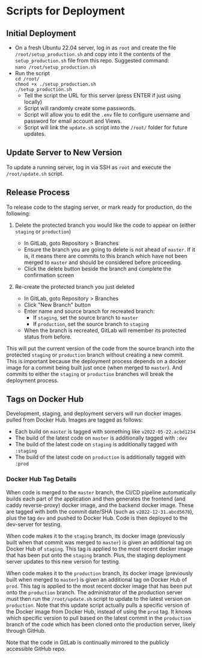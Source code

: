 # Scripts for Deployment

## Initial Deployment

* On a fresh Ubuntu 22.04 server, log in as `root` and create the file `/root/setup_production.sh` and copy into it the contents of the `setup_production.sh` file from this repo. Suggested command:  
  `nano /root/setup_production.sh`
* Run the script  
  `cd /root/`  
  `chmod +x ./setup_production.sh`  
  `./setup_production.sh`
  - Tell the script the URL for this server (press ENTER if just using locally)
  - Script will randomly create some passwords.
  - Script will allow you to edit the `.env` file to configure username and password for email account and Views.
  - Script will link the `update.sh` script into the `/root/` folder for future updates.

## Update Server to New Version

To update a running server, log in via SSH as `root` and execute the `/root/update.sh` script.

## Release Process

To release code to the staging server, or mark ready for production, do the following:

1. Delete the protected branch you would like the code to appear on (either `staging` or `production`)
    * In GitLab, goto Repository > Branches
    * Ensure the branch you are going to delete is not ahead of `master`. If it is, it means there are commits to this branch which have not been merged to `master` and should be considered before proceeding.
    * Click the delete button beside the branch and complete the confirmation screen

2. Re-create the protected branch you just deleted
    * In GitLab, goto Repository > Branches
    * Click "New Branch" button
    * Enter name and source branch for recreated branch:
        * If `staging`, set the source branch to `master`
        * If `production`, set the source branch to `staging`
    * When the branch is recreated, GitLab will remember its protected status from before.

This will put the current version of the code from the source branch into the protected `staging` or `production` branch without creating a new commit. This is important because the deployment process depends on a docker image for a commit being built just once (when merged to `master`). And commits to either the `staging` or `production` branches will break the deployment process.

## Tags on Docker Hub

Development, staging, and deployment servers will run docker images pulled from Docker Hub. Images are tagged as follows:

- Each build on `master` is tagged with something like `v2022-05-22.acbd1234`
- The build of the latest code on `master` is additionally tagged with `:dev`
- The build of the latest code on `staging` is additionally tagged with `:staging`
- The build of the latest code on `production` is additionally tagged with `:prod`

### Docker Hub Tag Details 

When code is merged to the `master` branch, the CI/CD pipeline automatically builds each part of the application and then generates the frontend (and caddy reverse-proxy) docker image, and the backend docker image. These are tagged with both the commit date/SHA (such as `v2022-12-31.abcd5678`), plus the tag `dev` and pushed to Docker Hub. Code is then deployed to the dev-server for testing.

When code makes it to the `staging` branch, its docker image (previously built when that commit was merged to `master`) is given an additional tag on Docker Hub of `staging`. This tag is applied to the most recent docker image that has been put onto the `staging` branch. Plus, the staging deployment server updates to this new version for testing.

When code makes it to the `production` branch, its docker image (previously built when merged to `master`) is given an additional tag on Docker Hub of `prod`. This tag is applied to the most recent docker image that has been put onto the `production` branch. The administrator of the production server must then run the `/root/update.sh` script to update to the latest version on `production`. Note that this update script actually pulls a specific version of the Docker image from Docker Hub, instead of using the `prod` tag. It knows which specific version to pull based on the latest commit in the `production` branch of the code which has been cloned onto the production server, likely through GitHub.

Note that the code in GitLab is continually mirrored to the publicly accessible GitHub repo.